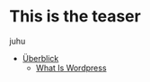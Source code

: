 # This is the teaser


juhu

  - [Überblick](01_overview) 
     - [What Is Wordpress](01_what_is_wordpress.md) 

